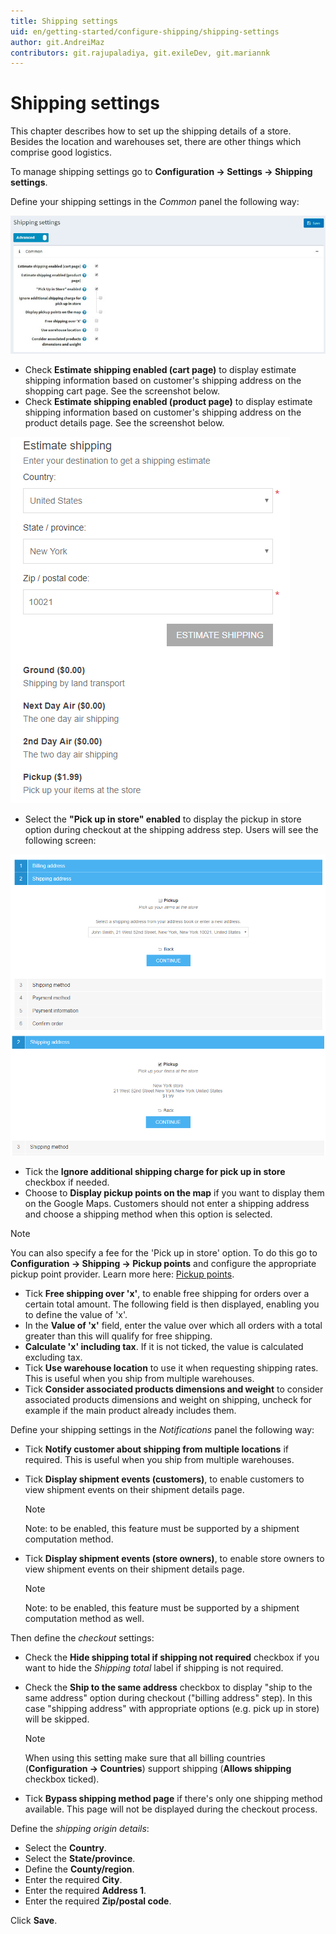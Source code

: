 ```yaml
---
title: Shipping settings
uid: en/getting-started/configure-shipping/shipping-settings
author: git.AndreiMaz
contributors: git.rajupaladiya, git.exileDev, git.mariannk
---
```


# Shipping settings

This chapter describes how to set up the shipping details of a store. Besides the location and warehouses set, there are other things which comprise good logistics.

To manage shipping settings go to **Configuration → Settings → Shipping settings**.

Define your shipping settings in the *Common* panel the following way:

![Shipping Settings](_static/shipping-settings/shipping-settings.jpg)

* Check **Estimate shipping enabled (cart page)** to display estimate shipping information based on customer's shipping address on the shopping cart page. See the screenshot below.
* Check **Estimate shipping enabled (product page)** to display estimate shipping information based on customer's shipping address on the product details page. See the screenshot below.

![Estimate shipping](_static/shipping-settings/estimate-shipping.png)

* Select the **"Pick up in store" enabled** to display the pickup in store option during checkout at the shipping address step. Users will see the following screen:

![Shipping Address](_static/shipping-settings/shipping-address.png) ![Pickup Point Address](_static/shipping-settings/Pickup-Point-address.png)

* Tick the **Ignore additional shipping charge for pick up in store** checkbox if needed.
* Choose to **Display pickup points on the map** if you want to display them on the Google Maps. Customers should not enter a shipping address and choose a shipping method when this option is selected.

> [!Note]
>
> You can also specify a fee for the 'Pick up in store' option. To do this go to **Configuration → Shipping → Pickup points** and configure the appropriate pickup point provider. Learn more here: [Pickup points](xref:en/getting-started/configure-shipping/advanced-configuration/pickup-points).

* Tick **Free shipping over 'x'**, to enable free shipping for orders over a certain total amount. The following field is then displayed, enabling you to define the value of 'x'.
* In the **Value of 'x'** field, enter the value over which all orders with a total greater than this will qualify for free shipping.
* **Calculate 'x' including tax**. If it is not ticked, the value is calculated excluding tax.
* Tick **Use warehouse location** to use it when requesting shipping rates. This is useful when you ship from multiple warehouses.
* Tick **Consider associated products dimensions and weight** to consider associated products dimensions and weight on shipping, uncheck for example if the main product already includes them.

Define your shipping settings in the *Notifications* panel the following way:

* Tick **Notify customer about shipping from multiple locations** if required. This is useful when you ship from multiple warehouses.
* Tick **Display shipment events (customers)**, to enable customers to view shipment events on their shipment details page. 

	> [!NOTE]
	>
	>	Note: to be enabled, this feature must be supported by a shipment computation method.

* Tick **Display shipment events (store owners)**, to enable store owners to view shipment events on their shipment details page.
	> [!NOTE]
	>
	>	Note: to be enabled, this feature must be supported by a shipment computation method as well.

Then define the *checkout* settings:
* Check the **Hide shipping total if shipping not required** checkbox if you want to hide the *Shipping total* label if shipping is not required.
* Check the **Ship to the same address** checkbox to display "ship to the same address" option during checkout ("billing address" step). In this case "shipping address" with appropriate options (e.g. pick up in store) will be skipped. 
	
	> [!NOTE]
	>
	> When using this setting make sure that all billing countries (**Configuration → Countries**) support shipping (**Allows shipping** checkbox ticked).

* Tick **Bypass shipping method page** if there's only one shipping method available. This page will not be displayed during the checkout process.


Define the *shipping origin details*:

* Select the **Country**.
* Select the **State/province**.
* Define the **County/region**.
* Enter the required **City**.
* Enter the required **Address 1**.
* Enter the required **Zip/postal code**.

Click **Save**.
